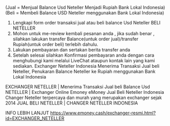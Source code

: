 (Jual = Menjual Balance Usd Neteller Menjadi Rupiah Bank Lokal Indonesia)
(Beli = Membeli Balance USD Neteller menggunakan Bank Lokal Indonesia)
1. Lengkapi form order transaksi jual atau beli balance Usd Neteller BELI NETELLER
2. Mohon untuk me-review kembali pesanan anda , jika sudah benar , silahkan lakukan transfer Balance(untuk order jual)/transfer Rupiah(untuk order beli) terlebih dahulu.
3. Lakukan pembayaran dan sertakan berita transfer anda
4. Setelah selesai silahkan Konfirmasi pembayaran anda dengan cara menghubungi kami melalui LiveChat ataupun kontak lain yang kami sediakan.
Exchanger Neteller Indonesia Menerima Transaksi Jual beli Neteller, Penukaran Balance Neteller ke Rupiah menggunakan Bank Lokal Indonesia


EXCHANGER NETELLER | Menerima Transaksi Jual beli Balance Usd NETELLER | Exchanger Online Emoney eMoney Jual Beli Neteller Indonesia Changer Neteller terpercaya dan murah yang merupakan exchanger sejak 2014 JUAL BELI NETELLER | CHANGER NETELLER INDONESIA


INFO LEBIH LANJUT
https://www.emoney.cash/exchanger-resmi.html?id=EXCHANGER_NETELLER
